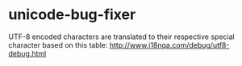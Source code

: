 # unicode-bug-fixer
UTF-8 encoded characters are translated to their respective special character based on this table: http://www.i18nqa.com/debug/utf8-debug.html
